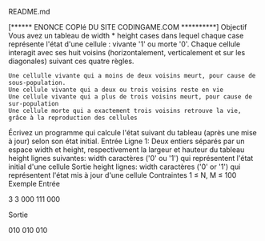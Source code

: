 
README.md

[****** ENONCE COPIé DU SITE CODINGAME.COM **********] Objectif Vous avez un tableau de width * height cases dans lequel chaque case représente l'état d'une cellule : vivante '1' ou morte '0'. Chaque cellule interagit avec ses huit voisins (horizontalement, verticalement et sur les diagonales) suivant ces quatre règles.

    Une cellulle vivante qui a moins de deux voisins meurt, pour cause de sous-population.
    Une cellule vivante qui a deux ou trois voisins reste en vie
    Une cellule vivante qui a plus de trois voisins meurt, pour cause de sur-population
    Une cellule morte qui a exactement trois voisins retrouve la vie, grâce à la reproduction des cellules

Écrivez un programme qui calcule l'état suivant du tableau (après une mise à jour) selon son état initial. Entrée Ligne 1: Deux entiers séparés par un espace width et height, respectivement la largeur et hauteur du tableau height lignes suivantes: width caractères ('0' ou '1') qui représentent l'état initial d'une cellule Sortie height lignes: width caractères ('0' or '1') qui représentent l'état mis à jour d'une cellule Contraintes 1 ≤ N, M ≤ 100 Exemple Entrée

3 3 000 111 000

Sortie

010 010 010
